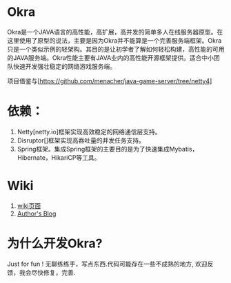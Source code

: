 # Okra

Okra是一个JAVA语言的高性能，高扩展，高并发的简单多人在线服务器原型。在这里使用了原型的说法，主要是因为Okra并不能算是一个完善服务端框架。Okra只是一个类似示例的轻架构。其目的是让初学者了解如何轻松构建，高性能的可用的JAVA服务端。Okra性能主要有JAVA业内的高性能开源框架提供。适合中小团队快速开发强壮稳定的网络游戏服务端。

项目借鉴与[https://github.com/menacher/java-game-server/tree/netty4]

# 依赖：
1. Netty[netty.io]框架实现高效稳定的网络通信层支持。
2. Disruptor[]框架实现高吞吐量的并发任务支持。
3. Spring框架。集成Spring框架的主要目的是为了快速集成Mybatis，Hibernate，HikariCP等工具。


# Wiki
 1. [wiki页面](https://github.com/ogcs/Okra/wiki)
 2. [Author's Blog](https://tinyzzh.github.io)

# 为什么开发Okra?
  Just for fun ! 无聊练练手，写点东西.代码可能存在一些不成熟的地方, 欢迎反馈，我会尽快修复，完善.
